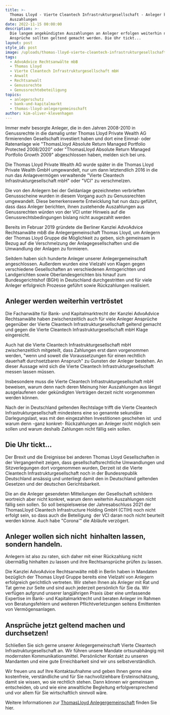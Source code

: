 ```yaml
---
title: >-
  Thomas Lloyd - Vierte Cleantech Infrastrukturgesellschaft - Anleger klagen auf
  Auszahlungen
date: 2022-11-15 00:00:00
description: >-
  Die langem angekündigten Auszahlungen an Anleger erfolgen weiterhin nicht.
  Ansprüche sollten geltend gemacht werden. Die Uhr tickt... 
layout: post
style_id: post
image: /uploads/thomas-lloyd-vierte-cleantech-infrastrukturgesellschaft.png
tags:
  - AdvoAdvice Rechtsanwälte mbB
  - Thomas Lloyd
  - Vierte Cleantech Infrastrukturgesellschaft mbH
  - Anwalt
  - Rechtsanwalt
  - Genussrechte
  - Genussrechtebeteiligung
topics:
  - anlegerschutz
  - bank-und-kapitalmarkt
  - thomas-lloyd-anlegergemeinschaft
author: kim-oliver-klevenhagen
---
```

Immer mehr besorgte Anleger, die in den Jahren 2008-2010 in Genussrechte in die damalig unter Thomas Lloyd Private Wealth AG firmierenden Gesellschaft investiert haben und dort eine Einmal- oder Ratenanlage wie "ThomasLloyd Absolute Return Managed Portfolio Protected 2008/2020" oder "ThomasLloyd Absolute Return Managed Portfolio Growth 2009" abgeschlossen haben, melden sich bei uns.

Die Thomas Lloyd Private Wealth AG wurde später in die Thomas Lloyd Private Wealth GmbH umgewandelt, nur um dann letztendlich 2016 in die nun das Anlagevermögen verwaltende "Vierte Cleantech Infrastrukturgesellschaft mbH" oder "VCI" zu verschmelzen.

Die von den Anlegern bei der Geldanlage gezeichneten verbrieften Genussscheine wurden in diesem Vorgang auch zu Genussrechten umgewandelt. Diese bemerkenswerte Entwicklung hat nun dazu geführt, dass dass Anleger berichten, ihnen zustehende Auszahlungen aus Genussrechten würden von der VCI unter Hinweis auf die Genussrechtsbedingungen bislang nicht ausgezahlt werden

Bereits im Februar 2019 gründete die Berliner Kanzlei AdvoAdvice Rechtsanwälte mbB die Anlegergemeinschaft Thomas Lloyd, um Anlegern der Thomas Lloyd Gruppe die Möglichkeit zu geben, sich gemeinsam in Bezug auf die Verschmelzung der Anlagegesellschaften und die Umwandlung der Anlagen zu formieren.

Seitdem haben sich hunderte Anleger unserer Anlegergemeinschaft angeschlossen. Außerdem wurden eine Vielzahl von Klagen gegen verschiedene Gesellschaften an verschiedenen Amtsgerichten und Landgerichten sowie Oberlandesgerichten bis hinauf zum Bundesgerichtshof (BGH) in Deutschland durchgestritten und für viele Anleger erfolgreich Prozesse geführt sowie Rückzahlungen realisiert.

## Anleger werden weiterhin vertröstet

Die Fachanwälte für Bank- und Kapitalmarktrecht der Kanzlei AdvoAdvice Rechtsanwälte haben zwischenzeitlich auch für viele Anleger Ansprüche gegenüber der Vierte Cleantech Infrastrukturgesellschaft geltend gemacht und gegen die Vierte Cleantech Infrastrukturgesellschaft mbH Klage eingereicht.

Auch hat die Vierte Cleantech Infrastrukturgesellschaft mbH zwischenzeitlich mitgeteilt, dass Zahlungen erst dann vorgenommen werden, "wenn und soweit die Voraussetzungen für einen rechtlich dauerhaft durchsetzbaren Anspruch" zu Gunsten der Anleger bestehen. An dieser Aussage wird sich die Vierte Cleantech Infrastrukturgesellschaft messen lassen müssen.

Insbesondere muss die Vierte Cleantech Infrastrukturgesellschaft mbH beweisen, warum denn nach deren Meinung hier Auszahlungen aus längst ausgelaufenen oder gekündigten Verträgen derzeit nicht vorgenommen werden können.&nbsp;

Nach der in Deutschland geltenden Rechtslage trifft die Vierte Cleantech Infrastrukturgesellschaft mindestens eine so genannte sekundäre Darlegungslast, was mit den eingezahlten Investitionen geschehen ist&nbsp; und warum denn -ganz konkret- Rückzahlungen an Anleger nicht möglich sein sollen und warum deshalb Zahlungen nicht fällig sein sollen.&nbsp;

## Die Uhr tickt…

Der Brexit und die Ereignisse bei anderen Thomas Lloyd Gesellschaften in der Vergangenheit zeigen, dass gesellschaftsrechtliche Umwandlungen und Sitzverlegungen dort vorgenommen wurden, Derzeit ist die Vierte Cleantech Infrastrukturgesellschaft noch in der Bundesrepublik Deutschland ansässig und unterliegt damit den in Deutschland geltenden Gesetzen und der deutschen Gerichtsbarkeit.&nbsp;

Die an die Anleger gesendeten Mitteilungen der Gesellschaft schildern wortreich aber nicht konkret, warum denn weiterhin Auszahlungen nicht fällig sein sollen. So soll beispielsweise der Jahresabschluss 2021 der ThomasLloyd Cleantech Infrastructure Holding GmbH (CTIH) noch nicht erfolgt sein, so dass auch die Beteiligung&nbsp; der VCI daran noch nicht beurteilt werden könne. Auch habe "Corona'" die Abläufe verzögert.

## Anleger wollen sich nicht&nbsp; hinhalten lassen, sondern handeln.

Anlegern ist also zu raten, sich daher mit einer Rückzahlung nicht übermäßig hinhalten zu lassen und ihre Rechtsansprüche prüfen zu lassen.

Die Kanzlei AdvoAdvice Rechtsanwälte mbB in Berlin haben in Mandaten bezüglich der Thomas Lloyd Gruppe bereits eine Vielzahl von Anlegern erfolgreich gerichtlich vertreten. Wir stehen Ihnen als Anleger mit Rat und Tat gerne zur Seite und sind auch jederzeit persönlich für Sie da. Wir verfügen aufgrund unserer langjährigen Praxis über eine umfassende Expertise im Bank- und Kapitalmarktrecht und beraten Anleger im Rahmen von Beratungsfehlern und weiteren Pflichtverletzungen seitens Emittenten von Vermögensanlagen.

## Ansprüche jetzt geltend machen und durchsetzen!&nbsp;

Schließen Sie sich gerne unserer Anlegergemeinschaft Vierte Cleantech Infrastrukturgesellschaft an. Wir führen unsere Mandate ortsunabhängig mit modernsten Kommunikationsmittel. Persönlicher Kontakt zu unseren Mandanten und eine gute Erreichbarkeit sind wir uns selbstverständlich.

Wir freuen uns auf Ihre Kontaktaufnahme und geben Ihnen gerne eine kostenfreie, verständliche und für Sie nachvollziehbare Ersteinschätzung, damit sie wissen, wo sie rechtlich stehen. Dann können wir gemeinsam entscheiden, ob und wie eine anwaltliche Begleitung erfolgversprechend und vor allem für Sie wirtschaftlich sinnvoll wäre.

Weitere Informationen zur [ThomasLloyd Anlegergemeinschaft](/themen/thomas-lloyd-anlegergemeinschaft/) finden Sie hier.&nbsp;